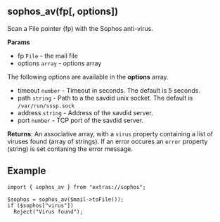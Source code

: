 ## sophos_av(fp[, options])

Scan a File pointer (fp) with the Sophos anti-virus.

**Params**

- fp `File` - the mail file
- options `array` - options array

The following options are available in the **options** array.

- timeout `number` - Timeout in seconds. The default is 5 seconds.
- path `string` - Path to a the savdid unix socket. The default is `/var/run/sssp.sock`
- address `string` - Address of the savdid server.
- port `number` - TCP port of the savdid server.

**Returns**: An associative array, with a `virus` property containing a list of viruses found (array of strings). If an error occures an `error` property (string) is set contaning the error message.

## Example

```
import { sophos_av } from "extras://sophos";

$sophos = sophos_av($mail->toFile());
if ($sophos["virus"])
  Reject("Virus found");
```

